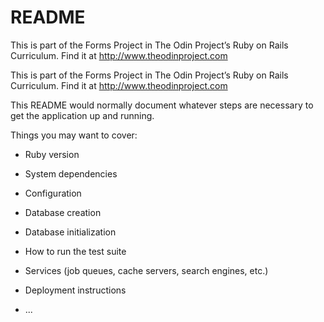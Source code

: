 # README

This is part of the Forms Project in The Odin Project’s Ruby on Rails Curriculum. Find it at http://www.theodinproject.com


This is part of the Forms Project in The Odin Project’s Ruby on Rails Curriculum. Find it at http://www.theodinproject.com


This README would normally document whatever steps are necessary to get the
application up and running.

Things you may want to cover:

* Ruby version

* System dependencies

* Configuration

* Database creation

* Database initialization

* How to run the test suite

* Services (job queues, cache servers, search engines, etc.)

* Deployment instructions

* ...
